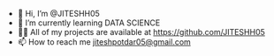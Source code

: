 - 👋 Hi, I’m @JITESHH05
- 🌱 I’m currently learning DATA SCIENCE
- 👨‍💻 All of my projects are available at https://github.com/JITESHH05
- 📫 How to reach me jiteshpotdar05@gmail.com
